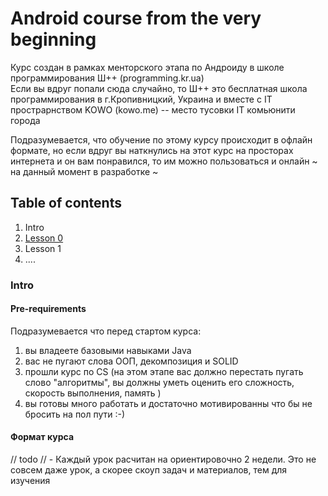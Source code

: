 # Android course from the very beginning
Курс создан в рамках менторского этапа по Андроиду в школе программирования Ш++ (programming.kr.ua)  
Если вы вдруг попали сюда случайно, то Ш++ это бесплатная школа программирования в г.Кропивницкий, Украина 
и вместе с IT прострарнством KOWO (kowo.me) -- место тусовки IT комьюнити города
   
Подразумевается, что обучение по этому курсу происходит в офлайн формате, но если вдруг вы наткнулись на этот курс на 
просторах интернета и он вам понравился, то им можно пользоваться и онлайн 
~ на данный момент в разработке ~  

## Table of contents
1. Intro 
2. [Lesson 0](lessons/lesson__0.md)
3. Lesson 1
4. ....

### Intro 
#### Pre-requirements 
Подразумевается что перед стартом курса:
1. вы владеете базовыми навыками Java
2. вас не пугают слова ООП, декомпозиция и SOLID
3. прошли курс по CS (на этом этапе вас должно перестать пугать слово "алгоритмы", 
вы должны уметь оценить его сложность, скорость выполнения, память ) 
4. вы готовы много работать и достаточно мотивированны что бы не бросить на пол пути :-) 

#### Формат курса 
// todo 
// - Каждый урок расчитан на ориентировочно 2 недели. Это не совсем даже урок, а скорее скоуп задач и материалов, тем для изучения

